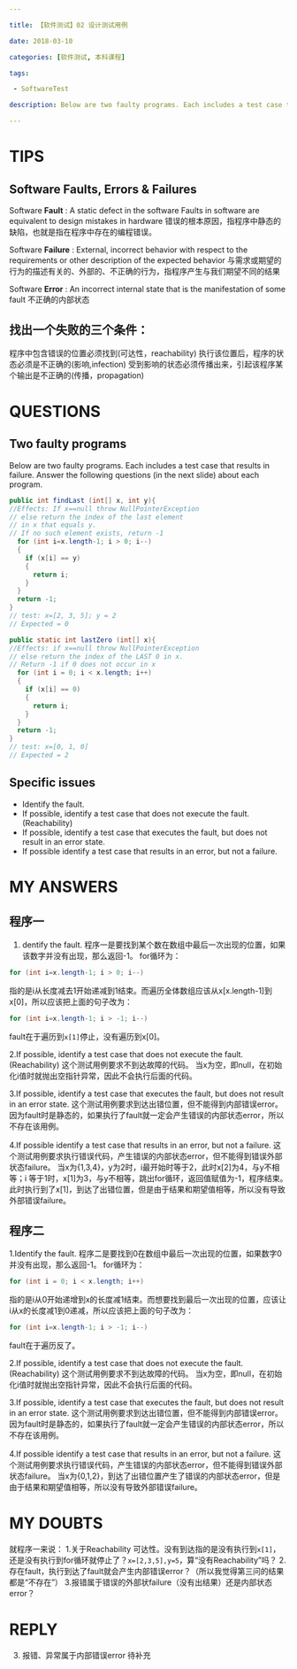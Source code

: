 ```yaml
---

title: 【软件测试】02 设计测试用例

date: 2018-03-10

categories: [软件测试, 本科课程]

tags: 

 - SoftwareTest

description: Below are two faulty programs. Each includes a test case that results in failure.

---
```

# TIPS
## Software Faults, Errors & Failures
Software **Fault** : A static defect in the software
Faults in software are equivalent to design mistakes in hardware
错误的根本原因，指程序中静态的缺陷，也就是指在程序中存在的编程错误。

Software **Failure** : External, incorrect behavior with respect to the requirements or other description of the expected behavior
与需求或期望的行为的描述有关的、外部的、不正确的行为，指程序产生与我们期望不同的结果

Software **Error** : An incorrect internal state that is the manifestation of some fault
不正确的内部状态
## 找出一个失败的三个条件：
程序中包含错误的位置必须找到(可达性，reachability)
执行该位置后，程序的状态必须是不正确的(影响,infection)
受到影响的状态必须传播出来，引起该程序某个输出是不正确的(传播，propagation)

  
# QUESTIONS 
## Two faulty programs
Below are two faulty programs. Each includes a test case that results in failure. Answer the following questions (in the next slide) about each program.

```java
public int findLast (int[] x, int y){ 
//Effects: If x==null throw NullPointerException
// else return the index of the last element 
// in x that equals y.
// If no such element exists, return -1
  for (int i=x.length-1; i > 0; i--)
  {
    if (x[i] == y)
    {
      return i; 
    }
  }
  return -1;
}
// test: x=[2, 3, 5]; y = 2 
// Expected = 0
```


```java
public static int lastZero (int[] x){ 
//Effects: if x==null throw NullPointerException
// else return the index of the LAST 0 in x. 
// Return -1 if 0 does not occur in x
  for (int i = 0; i < x.length; i++)
  {
    if (x[i] == 0)
    {
      return i;
    }
  } 
  return -1; 
}
// test: x=[0, 1, 0] 
// Expected = 2
```

## Specific issues
* Identify the fault.
* If possible, identify a test case that does not execute the fault.(Reachability)
* If possible, identify a test case that executes the fault, but does not result in an error state.
* If possible identify a test case that results in an error, but not a failure.

# MY ANSWERS
## 程序一
1. dentify the fault.
程序一是要找到某个数在数组中最后一次出现的位置，如果该数字并没有出现，那么返回-1。
for循环为：
```java
for (int i=x.length-1; i > 0; i--)
```

指的是i从长度减去1开始递减到1结束。而遍历全体数组应该从x[x.length-1]到x[0]，所以应该把上面的句子改为：

```java
for (int i=x.length-1; i > -1; i--)
```
fault在于遍历到`x[1]`停止，没有遍历到x[0]。

2.If possible, identify a test case that does not execute the fault.(Reachability)
这个测试用例要求不到达故障的代码。
当x为空，即null，在初始化i值时就抛出空指针异常，因此不会执行后面的代码。   

3.If possible, identify a test case that executes the fault, but does not result in an error state.
这个测试用例要求到达出错位置，但不能得到内部错误error。
因为fault时是静态的，如果执行了fault就一定会产生错误的内部状态error，所以不存在该用例。

4.If possible identify a test case that results in an error, but not a failure.
这个测试用例要求执行错误代码，产生错误的内部状态error，但不能得到错误外部状态failure。
当x为{1,3,4}，y为2时，i最开始时等于2，此时x[2]为4，与y不相等；i 等于1时，x[1]为3，与y不相等，跳出for循环，返回值赋值为-1，程序结束。此时执行到了x[1]，到达了出错位置，但是由于结果和期望值相等，所以没有导致外部错误failure。

## 程序二
1.Identify the fault.
程序二是要找到0在数组中最后一次出现的位置，如果数字0并没有出现，那么返回-1。
for循环为：
```java
for (int i = 0; i < x.length; i++)
```
指的是i从0开始递增到x的长度减1结束。而想要找到最后一次出现的位置，应该让i从x的长度减1到0递减，所以应该把上面的句子改为：

```java
for (int i=x.length-1; i > -1; i--)
```
fault在于遍历反了。

2.If possible, identify a test case that does not execute the fault.(Reachability)
这个测试用例要求不到达故障的代码。
当x为空，即null，在初始化i值时就抛出空指针异常，因此不会执行后面的代码。   

3.If possible, identify a test case that executes the fault, but does not result in an error state.
这个测试用例要求到达出错位置，但不能得到内部错误error。
因为fault时是静态的，如果执行了fault就一定会产生错误的内部状态error，所以不存在该用例。

4.If possible identify a test case that results in an error, but not a failure.
这个测试用例要求执行错误代码，产生错误的内部状态error，但不能得到错误外部状态failure。
当x为{0,1,2}，到达了出错位置产生了错误的内部状态error，但是由于结果和期望值相等，所以没有导致外部错误failure。

# MY DOUBTS
就程序一来说：
1.关于Reachability 可达性。没有到达指的是没有执行到`x[1]`，还是没有执行到for循环就停止了？`x=[2,3,5],y=5`，算“没有Reachability”吗？
2.存在fault，执行到达了fault就会产生内部错误error？（所以我觉得第三问的结果都是“不存在”）
3.报错属于错误的外部状failure（没有出结果）还是内部状态error？

# REPLY
3. 报错、异常属于内部错误error
待补充

